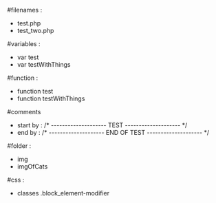 #filenames : 
- test.php
- test_two.php

#variables :
- var test
- var testWithThings

#function :
- function test
- function testWithThings

#comments
- start by :
/* -------------------- TEST -------------------- */
- end by :
/* -------------------- END OF TEST -------------------- */

#folder :
- img
- imgOfCats

#css :
- classes .block_element-modifier